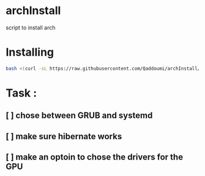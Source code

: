 # archInstall
script to install arch

# Installing

```bash
bash <(curl -sL https://raw.githubusercontent.com/Qaddoumi/archInstall/main/archinstall.sh)
```

# Task :
## [ ] chose between GRUB and systemd
## [ ] make sure hibernate works
## [ ] make an optoin to chose the drivers for the GPU
